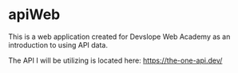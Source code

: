 # apiWeb

This is a web application created for Devslope Web Academy as an introduction to using API data. 

The API I will be utilizing is located here:
https://the-one-api.dev/


